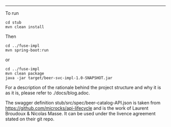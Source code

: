 ---
To run
```
cd stub
mvn clean install
```
Then
```
cd ../fuse-impl
mvn spring-boot:run
```
or
```
cd ../fuse-impl
mvn clean package
java -jar target/beer-svc-impl-1.0-SNAPSHOT.jar
```
For a description of the rationale behind the project structure and why it is as it is, please refer to ./docs/blog.adoc.

The swagger definition stub/src/spec/beer-catalog-API.json is taken from https://github.com/microcks/api-lifecycle and is the work of Laurent Broudoux & Nicolas Masse. It can be used under the livence agreement stated on their git repo.